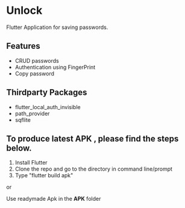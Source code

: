 # Unlock 

Flutter Application for saving passwords.

## Features

- CRUD passwords
- Authentication using FingerPrint
- Copy password

## Thirdparty Packages

- flutter_local_auth_invisible
- path_provider
- sqflite

## To produce latest APK , please find the steps below.

1. Install Flutter 
2. Clone the repo and go to the directory in command line/prompt
3. Type "flutter build apk"

or 

Use readymade Apk in the __APK__ folder
